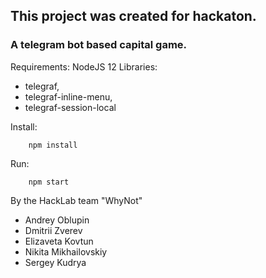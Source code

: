 ## This project was created for hackaton.

### A telegram bot based capital game.

Requirements: NodeJS 12
Libraries: 
  * telegraf, 
  * telegraf-inline-menu, 
  * telegraf-session-local

Install:
```
    npm install
```
Run:
```
    npm start
```

By the HackLab team "WhyNot"
  - Andrey Oblupin
  - Dmitrii Zverev
  - Elizaveta Kovtun
  - Nikita Mikhailovskiy
  - Sergey Kudrya
